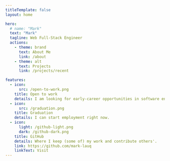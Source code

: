 ```yaml
---
titleTemplate: false
layout: home

hero:
  # name: "Mark"
  text: "Mark"
  tagline: Web Full-Stack Engineer
  actions:
    - theme: brand
      text: About Me
      link: /about
    - theme: alt
      text: Projects
      link: /projects/recent

features:
  - icon:
      src: /open-to-work.png
    title: Open to work
    details: I am looking for early-career opportunities in software engineering.
  - icon:
      src: /graduation.png
    title: Graduation
    details: I can start employment right now.
  - icon:
      light: /github-light.png
      dark: /github-dark.png
    title: GitHub
    details: Where I keep (some of) my work and contribute others'.
    link: https://github.com/mark-lauq
    linkText: Visit
---
```

